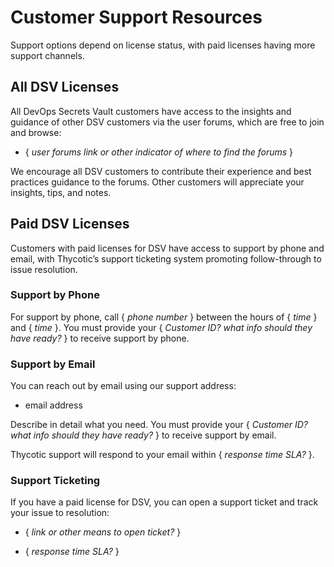 ﻿[title]: # (Customer Support Resources)
[tags]: # (,)
[priority]: # (13000)

# Customer Support Resources

Support options depend on license status, with paid licenses having more support channels.

## All DSV Licenses

All DevOps Secrets Vault customers have access to the insights and guidance of other DSV customers via the user forums, which are free to join and browse:

* { *user forums link or other indicator of where to find the forums* }

We encourage all DSV customers to contribute their experience and best practices guidance to the forums. Other customers will appreciate your insights, tips, and notes.

## Paid DSV Licenses

Customers with paid licenses for DSV have access to support by phone and email, with Thycotic’s support ticketing system promoting follow-through to issue resolution.

### Support by Phone

For support by phone, call { *phone number* } between the hours of { *time* } and { *time* }. You must provide your { *Customer ID? what info should they have ready?* } to receive support by phone.

### Support by Email

You can reach out by email using our support address:

* email address

Describe in detail what you need. You must provide your { *Customer ID? what info should they have ready?* } to receive support by email.

Thycotic support will respond to your email within { *response time SLA?* }.

### Support Ticketing

If you have a paid license for DSV, you can open a support ticket and track your issue to resolution:

* { *link or other means to open ticket?* }

* { *response time SLA?* }